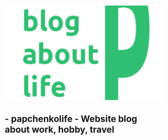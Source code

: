 ![img](https://raw.githubusercontent.com/papchenko/papchenkolife/dda2c048dceeed0efa19e217d87d66464727a516/resources/papchenkolife-logo.svg)
# - papchenkolife - Website blog about work, hobby, travel
